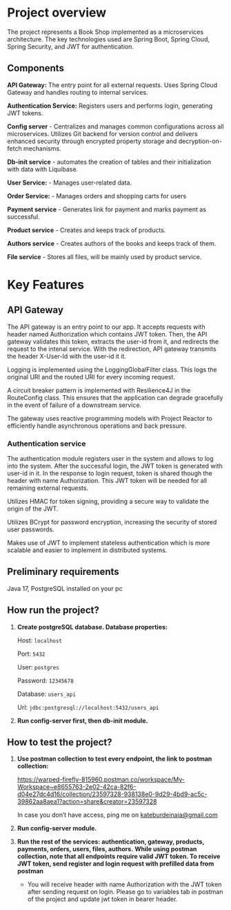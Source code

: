 # Project overview

The project represents a Book Shop implemented as a microservices architecture. The key technologies used are Spring Boot, Spring Cloud, Spring Security, and JWT for authentication.


## Components

**API Gateway:** The entry point for all external requests. Uses Spring Cloud Gateway and handles routing to internal services.

**Authentication Service:** Registers users and performs login, generating JWT tokens.

**Config server** - Centralizes and manages common configurations across all microservices. Utilizes Git backend for version control and delivers enhanced security through encrypted property storage and decryption-on-fetch mechanisms.

**Db-init service** - automates the creation of tables and their initialization with data with Liquibase.

**User Service:** - Manages user-related data.

**Order Service:** - Manages orders and shopping carts for users

**Payment service** - Generates link for payment and marks payment as successful.

**Product service** - Creates and keeps track of products.

**Authors service** - Creates authors of the books and keeps track of them.

**File service** - Stores all files, will be mainly used by product service.


# Key Features

## API Gateway

The API gateway is an entry point to our app. It accepts requests with header named Authorization which contains JWT token. Then, the API gateway validates this token, extracts the user-id from it, and redirects the request to the intenal service. With the redirection, API gateway transmits the header X-User-Id with the user-id it it.

Logging is implemented using the LoggingGlobalFilter class. This logs the original URI and the routed URI for every incoming request.

A circuit breaker pattern is implemented with Resilience4J in the RouteConfig class. This ensures that the application can degrade gracefully in the event of failure of a downstream service.

The gateway uses reactive programming models with Project Reactor to efficiently handle asynchronous operations and back pressure.

### Authentication service

The authentication module registers user in the system and allows to log into the system. After the successful login, the JWT token is generated with user-id in it. In the response to login request, token is shared though the header with name Authorization. This JWT token will be needed for all remaining external requests.

Utilizes HMAC for token signing, providing a secure way to validate the origin of the JWT.

Utilizes BCrypt for password encryption, increasing the security of stored user passwords.

Makes use of JWT to implement stateless authentication which is more scalable and easier to implement in distributed systems.


## Preliminary requirements
Java 17, PostgreSQL installed on your pc

## How run the project?

1. **Create postgreSQL database. Database properties:**
    
    Host: `localhost`
    
    Port: `5432`
    
    User: `postgres`
    
    Password: `12345678`
    
    Database: `users_api`
    
    Url: `jdbc:postgresql://localhost:5432/users_api`
    
    
2. **Run config-server first, then db-init module.**

## How to test the project?

1. **Use postman collection to test every endpoint, the link to postman collection:**

   https://warped-firefly-815960.postman.co/workspace/My-Workspace~e8655763-2e02-42ca-82f6-d04e27dc4d16/collection/23597328-938138e0-9d29-4bd9-ac5c-39862aa8aea1?action=share&creator=23597328

   In case you don’t have access, ping me on kateburdeinaia@gmail.com

2. **Run config-server module.**
4. **Run the rest of the services: authentication, gateway, products, payments, orders, users, files, authors.**
   **While using postman collection, note that all endpoints require valid JWT token. To receive JWT token, send register and login request with prefilled data from postman**

   - You will receive header with name Authorization with the JWT token after sending request on login. Please go to variables tab in postman of the project and update jwt token in bearer header.
 

